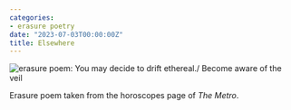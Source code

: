 ```yaml
---
categories:
- erasure poetry
date: "2023-07-03T00:00:00Z"
title: Elsewhere
---
```


<img src="https://www.davidralphlewis.co.uk/assets/images/articles/2023/elsewhere.jpeg" alt="erasure poem: You may decide to drift ethereal./ Become aware of the veil" title="horoscopes really are a load of nonsense" class="responsive"><br>

Erasure poem taken from the horoscopes page of *The Metro*.
